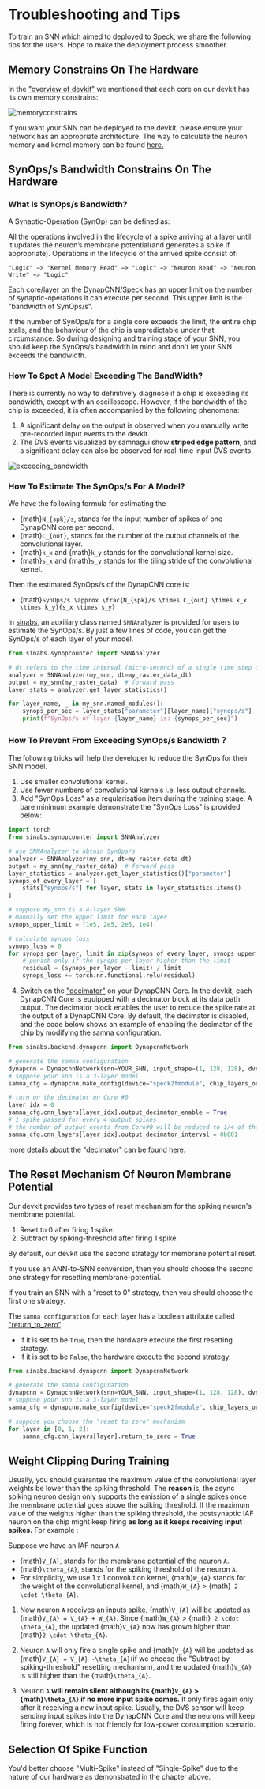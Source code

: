 # Troubleshooting and Tips

To train an SNN which aimed to deployed to Speck, we share the following tips for the users. Hope to make the deployment
process smoother.

## Memory Constrains On The Hardware

In the ["overview of devkit"](/getting_started/overview.md) we mentioned that each core on our devkit has its own memory
constrains:

![memoryconstrains](/_static/Overview/memory_constraints.png)

If you want your SNN can be deployed to the devkit, please ensure your network has an appropriate architecture.
The way to calculate the neuron memory and kernel memory can be found [here.](/getting_started/overview.md)

## SynOps/s Bandwidth Constrains On The Hardware

### What Is SynOps/s Bandwidth?
A Synaptic-Operation (SynOp) can be defined as:

All the operations involved in the lifecycle of a spike arriving at a layer until it updates the neuron’s
membrane potential(and generates a spike if appropriate). Operations in the lifecycle of the arrived spike
consist of:

`
 "Logic" −> "Kernel Memory Read" −> "Logic" −> "Neuron Read" −> "Neuron Write" −> "Logic" 
`

Each core/layer on the DynapCNN/Speck has an upper limit on the number of synaptic-operations it can execute per second.
This upper limit is the "bandwidth of SynOps/s". 

If the number of SynOps/s for a single core exceeds the limit, the entire chip stalls, and the
behaviour of the chip is unpredictable under that circumstance. So during designing and training
stage of your SNN, you should keep the SynOps/s bandwidth in mind and don't let your SNN exceeds
the bandwidth.

### How To Spot A Model Exceeding The BandWidth?
There is currently no way to definitively diagnose if a chip is exceeding its bandwidth,
except with an oscilloscope. However, if the bandwidth of the chip is exceeded,
it is often accompanied by the following phenomena: 

1. A significant delay on the output is observed when you manually write pre-recorded input events
   to the devkit.
2. The DVS events visualized by samnagui show **striped edge pattern**, 
   and a significant delay can also be observed for real-time input DVS events.

![exceeding_bandwidth](/_static/tips_for_training/exceeding_bandwidth.png)

### How To Estimate The SynOps/s For A Model?
We have the following formula for estimating the 
* {math}`N_{spk}/s`, stands for the input number of spikes of one DynapCNN core per second.
* {math}`C_{out}`, stands for the number of the output channels of the convolutional layer.
* {math}`k_x` and {math}`k_y` stands for the convolutional kernel size.
* {math}`s_x` and {math}`s_y` stands for the tiling stride of the convolutional kernel.

Then the estimated SynOps/s of the DynapCNN core is:

* {math}`SynOps/s \approx \frac{N_{spk}/s \times C_{out} \times k_x \times k_y}{s_x \times s_y}`

In [sinabs](https://github.com/synsense/sinabs), an auxiliary class named `SNNAnalyzer` is provided for users
to estimate the SynOps/s. By just a few lines of code, you can get the SynOps/s of each layer of your model.

```python
from sinabs.synopcounter import SNNAnalyzer

# dt refers to the time interval (micro-second) of a single time step of your spike train tensor
analyzer = SNNAnalyzer(my_snn, dt=my_raster_data_dt)
output = my_snn(my_raster_data)  # forward pass
layer_stats = analyzer.get_layer_statistics()

for layer_name, _ in my_snn.named_modules():
    synops_per_sec = layer_stats["parameter"][layer_name]["synops/s"]
    print(f"SynOps/s of layer {layer_name} is: {synops_per_sec}")
```

### How To Prevent From Exceeding SynOps/s Bandwidth？
The following tricks will help the developer to reduce the SynOps for their SNN model.

1. Use smaller convolutional kernel.
2. Use fewer numbers of convolutional kernels i.e. less output channels.
3. Add "SynOps Loss" as a regularisation item during the training stage. A bare minimum example
   demonstrate the "SynOps Loss" is provided below:
```python
import torch
from sinabs.synopcounter import SNNAnalyzer

# use SNNAnalyzer to obtain SynOps/s
analyzer = SNNAnalyzer(my_snn, dt=my_raster_data_dt)
output = my_snn(my_raster_data)  # forward pass
layer_statistics = analyzer.get_layer_statistics()["parameter"]
synops_of_every_layer = [
    stats["synops/s"] for layer, stats in layer_statistics.items()
]

# suppose my_snn is a 4-layer SNN
# manually set the upper limit for each layer
synops_upper_limit = [1e5, 2e5, 2e5, 1e4]

# calculate synops loss
synops_loss = 0
for synops_per_layer, limit in zip(synops_of_every_layer, synops_upper_limit):
    # punish only if the synops_per_layer higher than the limit
    residual = (synops_per_layer - limit) / limit
    synops_loss += torch.nn.functional.relu(residual)
```
4. Switch on the 
   ["decimator"](https://synsense-sys-int.gitlab.io/samna/reference/speck2e/configuration/index.html?highlight=decimation#samna.speck2e.configuration.CnnLayerConfig.output_decimator_enable)
   on your DynapCNN Core. In the devkit, each DynapCNN Core is equipped with a decimator block at its data path output.
   The decimator block enables the user to reduce the spike rate at the output of a DynapCNN Core. By default,
   the decimator is disabled, and the code below shows an example of enabling the decimator of the chip by modifying
   the samna configuration.
   
```python
from sinabs.backend.dynapcnn import DynapcnnNetwork

# generate the samna configuration
dynapcnn = DynapcnnNetwork(snn=YOUR_SNN, input_shape=(1, 128, 128), dvs_input=False)
# suppose your snn is a 3-layer model
samna_cfg = dynapcnn.make_config(device="speck2fmodule", chip_layers_ordering=[0, 1, 2])

# turn on the decimator on Core #0
layer_idx = 0
samna_cfg.cnn_layers[layer_idx].output_decimator_enable = True
# 1 spike passed for every 4 output spikes
# the number of output events from Core#0 will be reduced to 1/4 of the original
samna_cfg.cnn_layers[layer_idx].output_decimator_interval = 0b001
```

more details about the "decimator" can be found [here.](https://synsense-sys-int.gitlab.io/samna/reference/speck2f/configuration/index.html?highlight=output_decimator#samna.speck2f.configuration.CnnLayerConfig.output_decimator_interval)

## The Reset Mechanism Of Neuron Membrane Potential
Our devkit provides two types of reset mechanism for the spiking neuron's membrane potential.

1. Reset to 0 after firing 1 spike.
2. Subtract by spiking-threshold after firing 1 spike.

By default, our devkit use the second strategy for membrane potential reset.

If you use an ANN-to-SNN conversion, then you should choose the second one strategy for resetting membrane-potential.

If you train an SNN with a "reset to 0" strategy, then you should choose the first one strategy.

The `samna configuration` for each layer has a boolean attribute called 
["return_to_zero"](https://synsense-sys-int.gitlab.io/samna/reference/speck2f/configuration/index.html?highlight=return_to_zero#samna.speck2f.configuration.CnnLayerConfig.return_to_zero).
- If it is set to be `True`, then the hardware execute the first resetting strategy. 
- If it is set to be `False`, the hardware execute the second strategy.

```python
from sinabs.backend.dynapcnn import DynapcnnNetwork

# generate the samna configuration
dynapcnn = DynapcnnNetwork(snn=YOUR_SNN, input_shape=(1, 128, 128), dvs_input=False)
# suppose your snn is a 3-layer model
samna_cfg = dynapcnn.make_config(device="speck2fmodule", chip_layers_ordering=[0, 1, 2])

# suppose you choose the "reset_to_zero" mechanism
for layer in [0, 1, 2]:
    samna_cfg.cnn_layers[layer].return_to_zero = True
```

## Weight Clipping During Training

Usually, you should guarantee the maximum value of the convolutional layer weights be lower than the spiking threshold.
The **reason** is, the async spiking neuron design only supports the emission of a single spikes once 
the membrane potential goes above the spiking threshold. If the maximum value of the weights higher than the
spiking threshold, the postsynaptic IAF neuron on the chip might keep firing **as long as it keeps receiving input spikes.**
For example :

Suppose we have an IAF neuron `A`

* {math}`V_{A}`, stands for the membrane potential of the neuron `A`.
* {math}`\theta_{A}`, stands for the spiking threshold of the neuron `A`.
* For simplicity, we use 1 x 1 convolution kernel, 
  {math}`W_{A}` stands for the weight of the convolutional kernel, and {math}`W_{A}` > {math}` 2 \cdot \theta_{A}`.


1. Now neuron `A` receives an inputs spike, {math}`V_{A}` will be updated as {math}`V_{A} = V_{A} + W_{A}`. 
   Since {math}`W_{A}` > {math}` 2 \cdot \theta_{A}`, the updated {math}`V_{A}` now has grown higher than 
   {math}`2 \cdot \theta_{A}`.

2. Neuron `A` will only fire a single spike and {math}`V_{A}` will be updated as 
   {math}`V_{A} = V_{A} -\theta_{A}`(if we choose the "Subtract by spiking-threshold" resetting mechanism), 
   and the updated {math}`V_{A}` is still higher than the {math}`\theta_{A}`.

3. Neuron `A` **will remain silent although its {math}`V_{A}` > {math}`\theta_{A}` if no more input spike comes.**
   It only fires again only after it receiving a new input spike. Usually, the DVS sensor will keep sending input spikes
   into the DynapCNN Core and the neurons will keep firing forever, which is not friendly for low-power consumption 
   scenario.
   

## Selection Of Spike Function
You'd better choose "Multi-Spike" instead of "Single-Spike" due to the nature of our hardware as demonstrated
in the chapter above.


